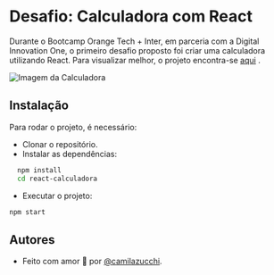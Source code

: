 # Desafio: Calculadora com React

Durante o Bootcamp Orange Tech + Inter, em parceria com a Digital Innovation One, o primeiro desafio proposto foi criar uma calculadora utilizando React.
Para visualizar melhor, o projeto encontra-se [aqui](https://react-calculadora-two.vercel.app/) .

![Imagem da Calculadora](https://uploaddeimagens.com.br/images/004/163/666/original/calculadora.PNG?1668486633)


## Instalação

Para rodar o projeto, é necessário:

- Clonar o repositório.
- Instalar as dependências:

```bash
  npm install
  cd react-calculadora
```
- Executar o projeto:
```bash
npm start
```
## Autores

- Feito com amor 💜 por [@camilazucchi](https://www.github.com/camilazucchi).